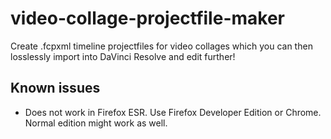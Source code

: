 # video-collage-projectfile-maker
Create .fcpxml timeline projectfiles for video collages which you can then losslessly import into DaVinci Resolve and edit further!


## Known issues
* Does not work in Firefox ESR. Use Firefox Developer Edition or Chrome. Normal edition might work as well. 